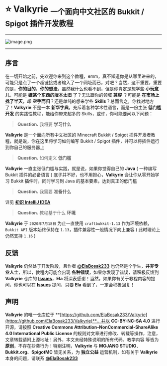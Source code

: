 # ⭐ **Valkyrie** <sub><strong>一个面向中文社区的 Bukkit / Spigot 插件开发教程</strong></sub>

---

![image.png](https://i.loli.net/2020/07/17/EXbJ5sAuBLc1ozH.png)

---

## 序言

在一切开始之前，先欢迎你来到这个教程，emm，真不知道你是从哪里进来的，可能只是点了一个超链接或者输入了一个网址而已，对吧？当然，这不重要，重要的是，**你的目的**，**你的想法**，虽然我什么也看不到，但是你肯定是想学些 **小玩意儿**，可能是 **嫌某个东西的版本太旧** 了？无法跟你的领域 **兼容** ？可能是 **在市场上找了半天**，却 **空手而归**？还是单纯的想来学些 **Skills**？总而言之，你找对地方了！**Valkyrie** 不是一本 **新华字典**，充斥着各种学术性语言，而是一份主张 **低门槛开发** 的实践性教程，能给你带来超多的 Skills，或许，你可能要问以下问题：

> **Question.** 我将要 **学习什么**

**Valkyrie** 是一个面向所有中文社区的 Minecraft Bukkit / Spigot 插件开发者教程，就是说，你在这里将学习如何编写 Bukkit / Spigot 插件，并可以将插件运行到你自己的服务器上

> **Question.** 如何定义 **低门槛**

**Valkyrie** 一直主张低门槛与实践，就是说，如果你觉得自己的 **Java** ( 一种编写 Bukkit 插件的必备语言 ) 底子并不好，也不用担心，**Valkyrie** 会让你从零开始学习 Bukkit 插件时，同时学习到 Java 的基本要素，达到真正的低门槛

> **Question.** 我需要 **准备什么**

详见 **[初识 IntelliJ IDEA](https://valkyrie.ela.ac.cn/#/source/Part01/1.3-初识IntelliJIDEA)**

> **Question.** 教程基于什么 **环境**

**Valkyrie** 于 `2020年7月18日` 为止一直使用 `craftbukkit-1.13` 作为环境依赖，`Bukkit API` 版本始终保持在 `1.13`，插件兼容性一般情况下向上兼容 ( 此时理论上仍然支持 `1.16` )

## 反馈

**Valkyrie** 仍然处于开发阶段，且作者 **[@ElaBosak233](https://github.com/ElaBosak233)** 也仍然是个学生，**并非专业人士**，所以，教程内可能会出现 **各种错误**，如果你发现了错误，请积极反馈到 **Valkyrie** 仓库的 **[Issues](https://github.com/ElaBosak233/Valkyrie/issues)**，**Ela** 将深表感谢！当然，如果你有关于教程内容的提问，你也可以在 **[Issues](https://github.com/ElaBosak233/Valkyrie/issues)** 提问，只要 **Ela** 看到了，一定会积极回复！

## 声明

**Valkyrie** 的唯一仓库位于 **[https://github.com/ElaBosak233/Valkyrie](https://github.com/ElaBosak233/Valkyrie)**，并以 **CC-BY-NC-SA 4.0** 进行开源，请按照 **Creative Commons Attribution-NonCommercial-ShareAlike 4.0 International Public License** 的规则对文章进行修改、转载等操作，注意，文章转载请附上源地址！另外，本文未经特殊说明的所有代码、教学内容 等皆为 **原创**，不存在抄袭行为！特别注明，**Valkyrie** 与 **MOJANG STUDIO**、**Bukkit.org**、**SpigotMC** 皆无关系，为 **独立公益** 运营机制，如有关于 **Valkyrie** 本身的问题，请联系 **[@ElaBosak233](https://github.com/ElaBosak233)**